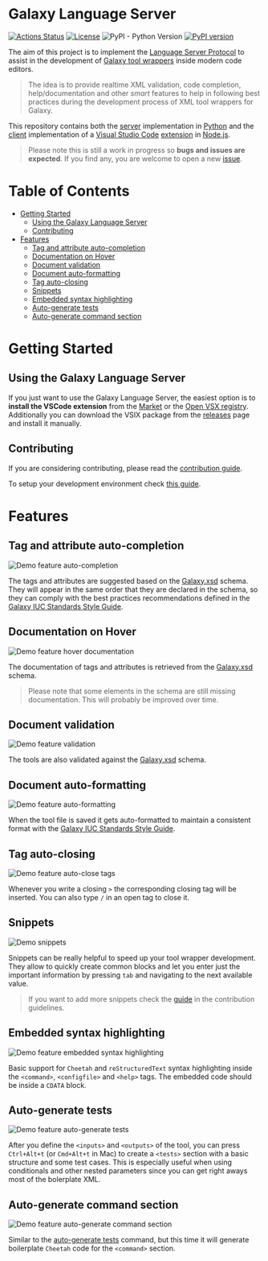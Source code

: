 # Galaxy Language Server

[![Actions Status](https://github.com/davelopez/galaxy-language-server/workflows/Language%20Server%20CI/badge.svg)](https://github.com/davelopez/galaxy-language-server/actions)
[![License](https://img.shields.io/badge/License-Apache%202.0-blue.svg)](https://opensource.org/licenses/Apache-2.0)
![PyPI - Python Version](https://img.shields.io/pypi/pyversions/galaxy-language-server)
[![PyPI version](https://badge.fury.io/py/galaxy-language-server.svg)](https://badge.fury.io/py/galaxy-language-server)

The aim of this project is to implement the [Language Server Protocol](https://microsoft.github.io/language-server-protocol/) to assist in the development of [Galaxy tool wrappers](https://docs.galaxyproject.org/en/latest/dev/schema.html) inside modern code editors.

> The idea is to provide realtime XML validation, code completion, help/documentation and other *smart* features to help in following best practices during the development process of XML tool wrappers for Galaxy.

This repository contains both the [server](https://github.com/davelopez/galaxy-language-server/tree/master/server) implementation in [Python](https://www.python.org/) and the [client](https://github.com/davelopez/galaxy-language-server/tree/master/client) implementation of a [Visual Studio Code](https://code.visualstudio.com/) [extension](https://marketplace.visualstudio.com/VSCode) in [Node.js](https://nodejs.org/en/).

> Please note this is still a work in progress so **bugs and issues are expected**. If you find any, you are welcome to open a new [issue](https://github.com/galaxyproject/galaxy-language-server/issues).

# Table of Contents
- [Getting Started](#getting-started)
  - [Using the Galaxy Language Server](#using-the-galaxy-language-server)
  - [Contributing](#contributing)
- [Features](#features)
  - [Tag and attribute auto-completion ](#tag-and-attribute-auto-completion-)
  - [Documentation on Hover](#documentation-on-hover)
  - [Document validation](#document-validation)
  - [Document auto-formatting](#document-auto-formatting)
  - [Tag auto-closing](#tag-auto-closing)
  - [Snippets](#snippets)
  - [Embedded syntax highlighting](#embedded-syntax-highlighting)
  - [Auto-generate tests](#auto-generate-tests)
  - [Auto-generate command section](#auto-generate-command-section)


# Getting Started

## Using the Galaxy Language Server
If you just want to use the Galaxy Language Server, the easiest option is to **install the VSCode extension** from the [Market](https://marketplace.visualstudio.com/items?itemName=davelopez.galaxy-tools) or the [Open VSX registry](https://open-vsx.org/extension/davelopez/galaxy-tools). Additionally you can download the VSIX package from the [releases](https://github.com/galaxyproject/galaxy-language-server/releases) page and install it manually.

## Contributing
If you are considering contributing, please read the [contribution guide](docs/CONTRIBUTING.md).

To setup your development environment check [this guide](docs/CONTRIBUTING.md#getting-started).


# Features
## Tag and attribute auto-completion 

![Demo feature auto-completion](../assets/feature.autocompletion.gif)

The tags and attributes are suggested based on the [Galaxy.xsd](https://github.com/galaxyproject/galaxy/blob/dev/lib/galaxy/tool_util/xsd/galaxy.xsd) schema. They will appear in the same order that they are declared in the schema, so they can comply with the best practices recommendations defined in the [Galaxy IUC Standards Style Guide](https://galaxy-iuc-standards.readthedocs.io/en/latest/best_practices/tool_xml.html?#coding-style).


## Documentation on Hover

![Demo feature hover documentation](../assets/feature.hover.documentation.gif)

The documentation of tags and attributes is retrieved from the [Galaxy.xsd](https://github.com/galaxyproject/galaxy/blob/dev/lib/galaxy/tool_util/xsd/galaxy.xsd) schema.
>Please note that some elements in the schema are still missing documentation. This will probably be improved over time.


## Document validation

![Demo feature validation](../assets/feature.validation.png)

The tools are also validated against the [Galaxy.xsd](https://github.com/galaxyproject/galaxy/blob/dev/lib/galaxy/tool_util/xsd/galaxy.xsd) schema.


## Document auto-formatting

![Demo feature auto-formatting](../assets/feature.autoformat.gif)

When the tool file is saved it gets auto-formatted to maintain a consistent format with the [Galaxy IUC Standards Style Guide](https://galaxy-iuc-standards.readthedocs.io/en/latest/best_practices/tool_xml.html?#coding-style).

## Tag auto-closing

![Demo feature auto-close tags](../assets/autoCloseTag.gif)

Whenever you write a closing ``>`` the corresponding closing tag will be inserted. You can also type ``/`` in an open tag to close it.


## Snippets

![Demo snippets](../assets/snippets.gif)

Snippets can be really helpful to speed up your tool wrapper development. They allow to quickly create common blocks and let you enter just the important information by pressing ``tab`` and navigating to the next available value.
>If you want to add more snippets check the [guide](./docs/CONTRIBUTING.md#adding-snippets) in the contribution guidelines.

## Embedded syntax highlighting

![Demo feature embedded syntax highlighting](../assets/feature.embedded.syntax.png)

Basic support for `Cheetah` and `reStructuredText` syntax highlighting inside the `<command>`, `<configfile>` and `<help>` tags. The embedded code should be inside a `CDATA` block.

## Auto-generate tests

![Demo feature auto-generate tests](../assets/feature.generate.tests.gif)

After you define the `<inputs>` and `<outputs>` of the tool, you can press `Ctrl+Alt+t` (or `Cmd+Alt+t` in Mac) to create a `<tests>` section with a basic structure and some test cases. This is especially useful when using conditionals and other nested parameters since you can get right aways most of the bolerplate XML.

## Auto-generate command section

![Demo feature auto-generate command section](../assets/feature.generate.command.gif)

Similar to the [auto-generate tests](#Auto-generate-tests) command, but this time it will generate boilerplate `Cheetah` code for the `<command>` section.
